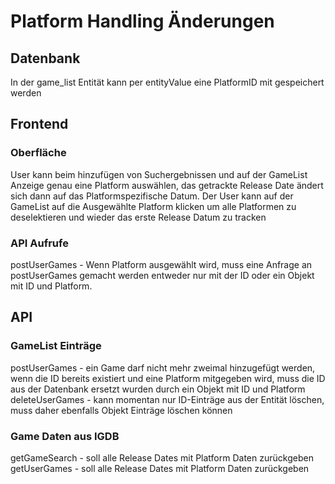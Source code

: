 # Platform Handling Änderungen

## Datenbank
In der game_list Entität kann per entityValue eine PlatformID mit gespeichert werden

## Frontend
### Oberfläche
User kann beim hinzufügen von Suchergebnissen und auf der GameList Anzeige genau eine Platform auswählen, das getrackte Release Date ändert sich dann auf das Platformspezifische Datum.
Der User kann auf der GameList auf die Ausgewählte Platform klicken um alle Platformen zu deselektieren und wieder das erste Release Datum zu tracken
### API Aufrufe
postUserGames - Wenn Platform ausgewählt wird, muss eine Anfrage an postUserGames gemacht werden entweder nur mit der ID oder ein Objekt mit ID und Platform.

## API
### GameList Einträge
postUserGames - ein Game darf nicht mehr zweimal hinzugefügt werden, wenn die ID bereits existiert und eine Platform mitgegeben wird, muss die ID aus der Datenbank ersetzt wurden durch ein Objekt mit ID und Platform
deleteUserGames - kann momentan nur ID-Einträge aus der Entität löschen, muss daher ebenfalls Objekt Einträge löschen können
### Game Daten aus IGDB
getGameSearch - soll alle Release Dates mit Platform Daten zurückgeben
getUserGames - soll alle Release Dates mit Platform Daten zurückgeben




